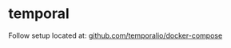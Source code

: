 # temporal

Follow setup located at: [github.com/temporalio/docker-compose](https://github.com/temporalio/docker-compose)